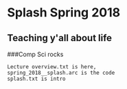 
#  Splash Spring 2018
## Teaching y'all about life
###Comp Sci rocks

    Lecture overview.txt is here,
    spring_2018__splash.arc is the code
    splash.txt is intro

